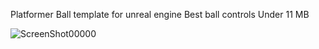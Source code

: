 Platformer Ball template for unreal engine
Best ball controls
Under 11 MB

![ScreenShot00000](https://user-images.githubusercontent.com/72122184/157226368-cb39c0a0-5893-4f9d-bf09-82f76fc81447.png)
